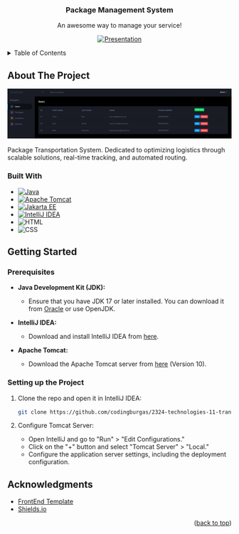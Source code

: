<a name="readme-top"></a>

<div align="center">
  </a>

  <h3 align="center">Package Management System</h3>

  <p align="center">
    An awesome way to manage your service!
  </p>

[![Presentation](https://img.shields.io/badge/View%20Presentation-4285F4?style=for-the-badge&logo=google-drive&logoColor=white)](https://codingburgas-my.sharepoint.com/:p:/g/personal/dsvasilev20_codingburgas_bg/EY2a5z6lVoRCoj-GPl6UTuMBerWCmIFP7hs7g59ZTVN2aw?e=1YZFni)

</div>

<!-- TABLE OF CONTENTS -->
<details>
  <summary>Table of Contents</summary>
  <ol>
    <li>
      <a href="#about-the-project">About The Project</a>
      <ul>
        <li><a href="#built-with">Built With</a></li>
      </ul>
    </li>
    <li>
      <a href="#getting-started">Getting Started</a>
      <ul>
        <li><a href="#prerequisites">Prerequisites</a></li>
        <li><a href="#installation">Installation</a></li>
      </ul>
    </li>
    <li><a href="#acknowledgments">Acknowledgments</a></li>
  </ol>
</details>

<!-- ABOUT THE PROJECT -->

## About The Project

![Product Name Screen Shot][product-screenshot]

Package Transportation System. Dedicated to optimizing logistics through scalable solutions, real-time tracking, and automated routing.

### Built With

- [![Java][Java.java]][Java-url]
- [![Apache Tomcat][ApacheTomcat.java]][ApacheTomcat-url]
- [![Jakarta EE](https://img.shields.io/badge/Jakarta%20EE-FF8800?style=for-the-badge&logo=eclipse-foundation&logoColor=white)](https://jakarta.ee/)
- [![IntelliJ IDEA][IntelliJIDEA]][IntelliJIDEA-url]
- ![HTML][HTML]
- ![CSS][CSS]

<!-- GETTING STARTED -->

## Getting Started

### Prerequisites

- **Java Development Kit (JDK):**

  - Ensure that you have JDK 17 or later installed. You can download it from [Oracle](https://www.oracle.com/java/technologies/javase-downloads.html) or use OpenJDK.

- **IntelliJ IDEA:**

  - Download and install IntelliJ IDEA from [here](https://www.jetbrains.com/idea/download/).

- **Apache Tomcat:**
  - Download the Apache Tomcat server from [here](http://tomcat.apache.org/) (Version 10).

### Setting up the Project

1. Clone the repo and open it in IntelliJ IDEA:

   ```sh
   git clone https://github.com/codingburgas/2324-technologies-11-transport-assignment-DSVasilev20.git
   ```

2. Configure Tomcat Server:
   - Open IntelliJ and go to "Run" > "Edit Configurations."
   - Click on the "+" button and select "Tomcat Server" > "Local."
   - Configure the application server settings, including the deployment configuration.

<!-- ACKNOWLEDGMENTS -->

## Acknowledgments

- [FrontEnd Template](https://themewagon.com/themes/corona-free-responsive-bootstrap-4-admin-dashboard-template/)
- [Shields.io](https://shields.io/)

<p align="right">(<a href="#readme-top">back to top</a>)</p>

[product-screenshot]: images/example.png
[Java.java]: https://img.shields.io/badge/java-%23ED8B00.svg?style=for-the-badge&logo=openjdk&logoColor=white
[Java-url]: https://www.java.com/en/
[ApacheTomcat.java]: https://img.shields.io/badge/apache%20tomcat-%23F8DC75.svg?style=for-the-badge&logo=apache-tomcat&logoColor=black
[ApacheTomcat-url]: https://tomcat.apache.org/
[IntelliJIDEA]: https://img.shields.io/badge/IntelliJ_IDEA-000000.svg?style=for-the-badge&logo=intellij-idea&logoColor=white
[IntelliJIDEA-url]: https://www.jetbrains.com/idea/
[HTML]: https://img.shields.io/badge/HTML5-E34F26?style=for-the-badge&logo=html5&logoColor=white
[CSS]: https://img.shields.io/badge/CSS3-1572B6?style=for-the-badge&logo=css3&logoColor=white
